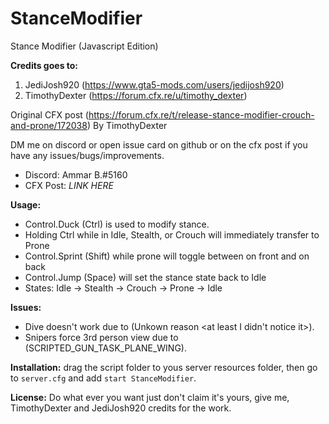 # StanceModifier
Stance Modifier (Javascript Edition)

**Credits goes to:** 
1) JediJosh920 (https://www.gta5-mods.com/users/jedijosh920)
2) TimothyDexter (https://forum.cfx.re/u/timothy_dexter) 

Original CFX post (https://forum.cfx.re/t/release-stance-modifier-crouch-and-prone/172038) By TimothyDexter

DM me on discord or open issue card on github or on the cfx post if you have any issues/bugs/improvements.
- Discord: Ammar B.#5160
- CFX Post: _LINK HERE_

**Usage:**
  - Control.Duck (Ctrl) is used to modify stance.  
  - Holding Ctrl while in Idle, Stealth, or Crouch will immediately transfer to Prone 
  - Control.Sprint (Shift) while prone will toggle between on front and on back
  - Control.Jump (Space) will set the stance state back to Idle
  - States: Idle -> Stealth -> Crouch -> Prone -> Idle

**Issues:**
-	Dive doesn't work due to (Unkown reason <at least I didn't notice it>).
-	Snipers force 3rd person view due to (SCRIPTED_GUN_TASK_PLANE_WING).
 
 **Installation:**
drag the script folder to yous server resources folder, then go to `server.cfg` and add ``start StanceModifier``.

 **License:** Do what ever you want just don't claim it's yours, give me, TimothyDexter and JediJosh920 credits for the work.
